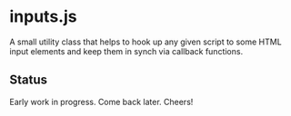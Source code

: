 # inputs.js

A small utility class that helps to hook up any given script to some 
HTML input elements and keep them in synch via callback functions.

## Status

Early work in progress. Come back later. Cheers!
 
